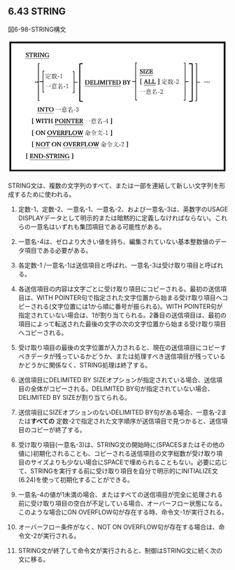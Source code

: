 ## 6.43 STRING

図6-98-STRING構文

![alt text](Image/6-98-String.png)

STRING文は、複数の文字列のすべて、または一部を連結して新しい文字列を形成するために使われる。

1. 定数-1、定数-2、一意名-1、一意名-2、および一意名-3は、英数字のUSAGE DISPLAYデータとして明示的または暗黙的に定義しなければならない。これらの一意名はいずれも集団項目である可能性がある。

2. 一意名-4は、ゼロより大きい値を持ち、編集されていない基本整数値のデータ項目である必要がある。

3. 各定数-1 /一意名-1は送信項目と呼ばれ、一意名-3は受け取り項目と呼ばれる。

4. 各送信項目の内容は文字ごとに受け取り項目にコピーされる。最初の送信項目は、WITH POINTER句で指定された文字位置から始まる受け取り項目へコピーされる(文字位置には1から順に番号が振られる)。WITH POINTER句が指定されていない場合は、1が割り当てられる。2番目の送信項目は、最初の項目によって転送された最後の文字の次の文字位置から始まる受け取り項目へコピーされる。

5. 受け取り項目の最後の文字位置が入力されると、現在の送信項目にコピーすべきデータが残っているかどうか、または処理すべき送信項目が残っているかどうかに関係なく、STRING処理は終了する。

6. 送信項目にDELIMITED BY SIZEオプションが指定されている場合、送信項目の全体がコピーされる。DELIMITED BY句が指定されていない場合、DELIMITED BY SIZEが割り当てられる。

7. 送信項目にSIZEオプションのないDELIMITED BY句がある場合、一意名-2または**すべての** 定数-2で指定された文字順序が送信項目で見つかると、送信項目のコピーが終了する。

8. 受け取り項目(一意名-3)は、STRING文の開始時に(SPACESまたはその他の値に)初期化されることも、コピーされる送信項目の文字総数が受け取り項目のサイズよりも少ない場合にSPACEで埋められることもない。必要に応じて、STRINGを実行する前に受け取り項目を自分で明示的にINITIALIZE文(6.24)を使って初期化することができる。

9. 一意名-4の値が1未満の場合、またはすべての送信項目が完全に処理される前に受け取り項目の空白が不足している場合、オーバーフロー状態になる。このような場合にON OVERFLOW句が存在する時、命令文-1が実行される。

10. オーバーフロー条件がなく、NOT ON OVERFLOW句が存在する場合は、命令文-2が実行される。

11. STRING文が終了して命令文が実行されると、制御はSTRING文に続く次の文に移る。
